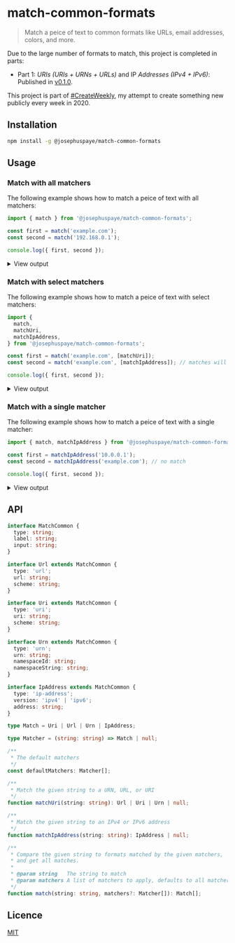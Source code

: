 # match-common-formats

> Match a peice of text to common formats like URLs, email addresses, colors, and more.

Due to the large number of formats to match, this project is completed in parts:

- Part 1: _URIs (URIs + URNs + URLs)_ and IP _Addresses (IPv4 + IPv6)_: Published in [v0.1.0](https://github.com/JosephusPaye/match-common-formats/releases/tag/v0.1.0).

This project is part of [#CreateWeekly](https://twitter.com/JosephusPaye/status/1214853295023411200), my attempt to create something new publicly every week in 2020.

## Installation

```bash
npm install -g @josephuspaye/match-common-formats
```

## Usage

### Match with all matchers

The following example shows how to match a peice of text with all matchers:

```js
import { match } from '@josephuspaye/match-common-formats';

const first = match('example.com');
const second = match('192.168.0.1');

console.log({ first, second });
```

<details>
<summary>View output</summary>

```json
{
  "first": [
    {
      "type": "url",
      "label": "Web URL",
      "input": "example.com",
      "url": "http://example.com",
      "scheme": "http"
    }
  ],
  "second": [
    {
      "type": "ip-address",
      "label": "IPv4 Address",
      "input": "192.168.0.1",
      "version": "ipv4",
      "address": "192.168.0.1"
    }
  ]
}
```

</details>

### Match with select matchers

The following example shows how to match a peice of text with select matchers:

```js
import {
  match,
  matchUri,
  matchIpAddress,
} from '@josephuspaye/match-common-formats';

const first = match('example.com', [matchUri]);
const second = match('example.com', [matchIpAddress]); // matches will be empty

console.log({ first, second });
```

<details>
<summary>View output</summary>

```json
{
  "first": [
    {
      "type": "url",
      "label": "Web URL",
      "input": "example.com",
      "url": "http://example.com",
      "scheme": "http"
    }
  ],
  "second": []
}
```

</details>

### Match with a single matcher

The following example shows how to match a peice of text with a single matcher:

```js
import { match, matchIpAddress } from '@josephuspaye/match-common-formats';

const first = matchIpAddress('10.0.0.1');
const second = matchIpAddress('example.com'); // no match

console.log({ first, second });
```

<details>
<summary>View output</summary>

```json
{
  "first": {
    "type": "ip-address",
    "label": "IPv4 Address",
    "input": "10.0.0.1",
    "version": "ipv4",
    "address": "10.0.0.1"
  },
  "second": null
}
```

</details>

## API

```ts
interface MatchCommon {
  type: string;
  label: string;
  input: string;
}

interface Url extends MatchCommon {
  type: 'url';
  url: string;
  scheme: string;
}

interface Uri extends MatchCommon {
  type: 'uri';
  uri: string;
  scheme: string;
}

interface Urn extends MatchCommon {
  type: 'urn';
  urn: string;
  namespaceId: string;
  namespaceString: string;
}

interface IpAddress extends MatchCommon {
  type: 'ip-address';
  version: 'ipv4' | 'ipv6';
  address: string;
}

type Match = Uri | Url | Urn | IpAddress;

type Matcher = (string: string) => Match | null;

/**
 * The default matchers
 */
const defaultMatchers: Matcher[];

/**
 * Match the given string to a URN, URL, or URI
 */
function matchUri(string: string): Url | Uri | Urn | null;

/**
 * Match the given string to an IPv4 or IPv6 address
 */
function matchIpAddress(string: string): IpAddress | null;

/**
 * Compare the given string to formats matched by the given matchers,
 * and get all matches.
 *
 * @param string   The string to match
 * @param matchers A list of matchers to apply, defaults to all matchers
 */
function match(string: string, matchers?: Matcher[]): Match[];
```

## Licence

[MIT](LICENCE)
